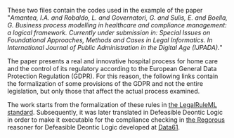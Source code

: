 These two files contain the codes used in the example of the paper "_Amantea, I.A. and Robaldo, L. and Governatori, G. and Sulis, E. and Boella, G. Business process modelling in healthcare and compliance management: a logical framework. Currently under submission in: Special Issues on Foundational Approaches, Methods and Cases in Legal Informatics. In International Journal of Public Administration in the Digital Age (IJPADA)._"
 
The paper presents a real and innovative hospital process for home care and the control of its regulatory according to the European General Data Protection Regulation (GDPR). For this reason, the following links contain the formalization of some provisions of the GDPR and not the entire legislation, but only those that affect the actual process examined.
 
The work starts from the formalization of these rules in <a href="https://www.oasis-open.org/committees/legalruleml">the LegalRuleML standard</a>. Subsequently, it was later translated in Defeasible Deontic Logic in order to make it executable for the compliance checking in <a href="https://research.csiro.au/data61/regorous">the Regorous</a> reasoner for Defeasible Deontic Logic developed at <a href="https://research.csiro.au/data61/">Data61</a>.

